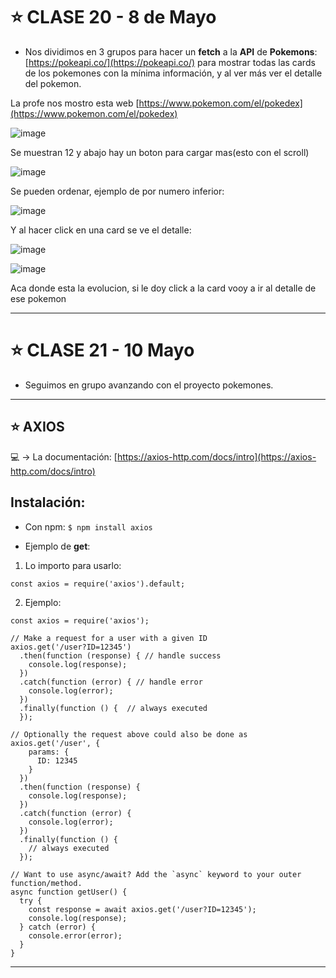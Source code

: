 # :star: CLASE 20 - 8 de Mayo

- Nos dividimos en 3 grupos para hacer un **fetch** a la **API** de **Pokemons**: [https://pokeapi.co/](https://pokeapi.co/) para mostrar todas las cards de los pokemones con la mínima información, y al ver más ver el detalle del pokemon.
 
 La profe nos mostro esta web [https://www.pokemon.com/el/pokedex](https://www.pokemon.com/el/pokedex)
 
![image](https://github.com/eugenia1984/react-varios-cursos/assets/72580574/86b88b2a-6b90-4243-976b-1c1d6445e0e4)

Se muestran 12 y abajo hay un boton para cargar mas(esto con el scroll)

![image](https://github.com/eugenia1984/react-varios-cursos/assets/72580574/c6ecace2-ab09-4925-a1d2-154393b99865)


 Se pueden ordenar, ejemplo de por numero inferior:

![image](https://github.com/eugenia1984/react-varios-cursos/assets/72580574/79c1b2e0-85ff-47d4-87b9-576010bc2e78)

Y al hacer click en una card se ve el detalle:

![image](https://github.com/eugenia1984/react-varios-cursos/assets/72580574/320811d5-b089-4e56-814d-7db63293d5fd)

![image](https://github.com/eugenia1984/react-varios-cursos/assets/72580574/2f2a43c3-903c-4820-a2c5-ddf9c49076a9)

Aca donde esta la evolucion, si le doy click a la card vooy a ir al detalle de ese pokemon

---

# :star: CLASE 21 - 10 Mayo

- Seguimos en grupo avanzando con el proyecto pokemones.

---

## :star: AXIOS

:computer: -> La documentación: [https://axios-http.com/docs/intro](https://axios-http.com/docs/intro)

## Instalación:

- Con npm: `$ npm install axios`

- Ejemplo de **get**:

1. Lo importo para usarlo: 
```JSX
const axios = require('axios').default;
```

2. Ejemplo:

```JSX
const axios = require('axios');

// Make a request for a user with a given ID
axios.get('/user?ID=12345')
  .then(function (response) { // handle success
    console.log(response);
  })
  .catch(function (error) { // handle error
    console.log(error);
  })
  .finally(function () {  // always executed
  });

// Optionally the request above could also be done as
axios.get('/user', {
    params: {
      ID: 12345
    }
  })
  .then(function (response) {
    console.log(response);
  })
  .catch(function (error) {
    console.log(error);
  })
  .finally(function () {
    // always executed
  });  

// Want to use async/await? Add the `async` keyword to your outer function/method.
async function getUser() {
  try {
    const response = await axios.get('/user?ID=12345');
    console.log(response);
  } catch (error) {
    console.error(error);
  }
}
```

---
